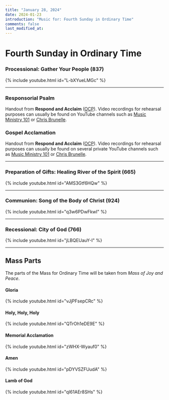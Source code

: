 ```yaml
---
title: "January 28, 2024"
date: 2024-01-23
introduction: "Music for: Fourth Sunday in Ordinary Time"
comments: false
last_modified_at: 
---
```


# Fourth Sunday in Ordinary Time

### Processional: Gather Your People (837)

{% include youtube.html id="L-bXYueLMGc" %} <br>

---

### Responsorial Psalm

Handout from **Respond and Acclaim** ([OCP](https://www.ocp.org/en-us)). Video recordings for rehearsal purposes can usually be found on YouTube channels such as [Music Ministry 101](https://www.youtube.com/@MusicMinistry101/videos) or [Chris Brunelle](https://www.youtube.com/@ChrisBrunelle/videos).

### Gospel Acclamation

Handout from **Respond and Acclaim** ([OCP](https://www.ocp.org/en-us)). Video recordings for rehearsal purposes can usually be found on several private YouTube channels such as [Music Ministry 101](https://www.youtube.com/@MusicMinistry101/videos) or [Chris Brunelle](https://www.youtube.com/@ChrisBrunelle/videos).

---

### Preparation of Gifts: Healing River of the Spirit (665)

{% include youtube.html id="AMS3Gtf6HQw" %} <br>

---

### Communion: Song of the Body of Christ (924)

{% include youtube.html id="q3w6PDwFkwI" %} <br>

---

### Recessional: City of God (766)

{% include youtube.html id="jLBQEUauY-I" %} <br>

---

## Mass Parts

The parts of the Mass for Ordinary Time will be taken from *Mass of Joy and Peace*.

#### Gloria

{% include youtube.html id="vJjPFsepCRc" %} <br>


#### Holy, Holy, Holy

{% include youtube.html id="QTrOh1eDE9E" %} <br>


#### Memorial Acclamation

{% include youtube.html id="zWHX-Wyauf0" %} <br>


#### Amen

{% include youtube.html id="pDYVSZFUudA" %} <br>


#### Lamb of God

{% include youtube.html id="qI61AEr8SHs" %}